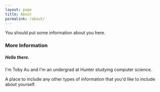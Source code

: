 ```yaml
---
layout: page
title: About
permalink: /about/
---
```


You should put some information about you here.

### More Information
##### Hello there.
I'm Toby Au and I'm an undergrad at Hunter studying computer science.

A place to include any other types of information that you'd like to include about yourself.

